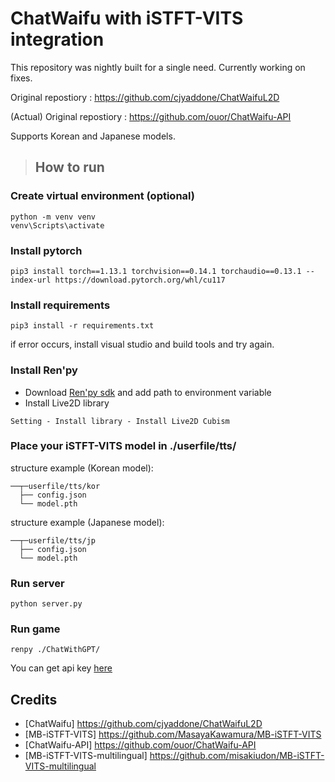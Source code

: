 # ChatWaifu with iSTFT-VITS integration
This repository was nightly built for a single need. Currently working on fixes.

Original repostiory : https://github.com/cjyaddone/ChatWaifuL2D

(Actual) Original repostiory : https://github.com/ouor/ChatWaifu-API

Supports Korean and Japanese models.
> ## How to run
### Create virtual environment (optional)
```
python -m venv venv
venv\Scripts\activate
```
### Install pytorch
```
pip3 install torch==1.13.1 torchvision==0.14.1 torchaudio==0.13.1 --index-url https://download.pytorch.org/whl/cu117
```
### Install requirements
```
pip3 install -r requirements.txt
```
if error occurs, install visual studio and build tools and try again.

### Install Ren'py
- Download [Ren'py sdk](https://www.renpy.org/latest.html) and add path to environment variable
- Install Live2D library
```
Setting - Install library - Install Live2D Cubism
```

### Place your iSTFT-VITS model in ./userfile/tts/
structure example (Korean model):
```
──┬─userfile/tts/kor
  ├── config.json
  └── model.pth
```
structure example (Japanese model):
```
──┬─userfile/tts/jp
  ├── config.json
  └── model.pth
```

### Run server
```
python server.py
```

### Run game
```
renpy ./ChatWithGPT/
```
You can get api key [here](https://platform.openai.com/account/api-keys)

## Credits
- [ChatWaifu] https://github.com/cjyaddone/ChatWaifuL2D
- [MB-iSTFT-VITS] https://github.com/MasayaKawamura/MB-iSTFT-VITS
- [ChatWaifu-API] https://github.com/ouor/ChatWaifu-API
- [MB-iSTFT-VITS-multilingual] https://github.com/misakiudon/MB-iSTFT-VITS-multilingual

